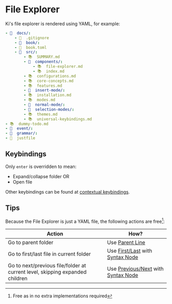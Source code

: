 # File Explorer

Ki's file explorer is rendered using YAML, for example:

```yaml
- 📂  docs/:
    - 🙈  .gitignore
    - 📁  book/:
    - 📄  book.toml
    - 📂  src/:
        - 📚  SUMMARY.md
        - 📂  components/:
            - 📚  file-explorer.md
            - 📚  index.md
        - 📚  configurations.md
        - 📚  core-concepts.md
        - 📚  features.md
        - 📁  insert-mode/:
        - 📚  installation.md
        - 📚  modes.md
        - 📁  normal-mode/:
        - 📁  selection-modes/:
        - 📚  themes.md
        - 📚  universal-keybindings.md
- 📚  dummy-todo.md
- 📁  event/:
- 📁  grammar/:
- 📄  justfile
```

## Keybindings

Only `enter` is overridden to mean:

- Expand/collapse folder OR
- Open file

Other keybindings can be found at [contextual keybindings](../normal-mode/space-menu.md#file-explorer-actions).

## Tips

Because the File Explorer is just a YAML file, the following actions are free[^1]:

| Action                                                                        | How?                                         |
| ----------------------------------------------------------------------------- | -------------------------------------------- |
| Go to parent folder                                                           | Use [Parent Line][1]                         |
| Go to first/last file in current folder                                       | Use [First/Last][2] with [Syntax Node][3]    |
| Go to next/previous file/folder at current level, skipping expanded children | Use [Previous/Next][4] with [Syntax Node][3] |

[^1]: Free as in no extra implementations required

[1]: ../normal-mode/core-movements.md#parent-line
[2]: ../normal-mode/core-movements.md#firstlast
[3]: ../normal-mode/selection-modes/syntax-node-based.md#syntax-node
[4]: ../normal-mode/core-movements.md#leftright
